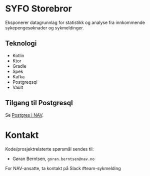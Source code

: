 # SYFO Storebror
Eksponerer datagrunnlag for statistikk og analyse fra innkommende sykepengesøknader og sykmeldinger.

## Teknologi
* Kotlin
* Ktor
* Gradle
* Spek
* Kafka
* Postgreqsql
* Vault

## Tilgang til Postgresql
Se [Postgres i NAV](https://github.com/navikt/utvikling/blob/master/PostgreSQL.md).

# Kontakt
Kode/prosjektrelaterte spørsmål sendes til:
* Gøran Berntsen, `goran.berntsen@nav.no`

For NAV-ansatte, ta kontakt på Slack #team-sykmelding

